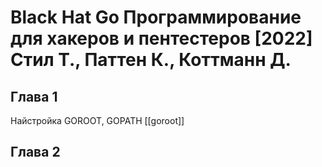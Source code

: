 # Black Hat Go Программирование для хакеров и пентестеров [2022] Стил Т., Паттен К., Коттманн Д.

## Глава 1

Найстройка GOROOT, GOPATH
[[goroot]]

## Глава 2